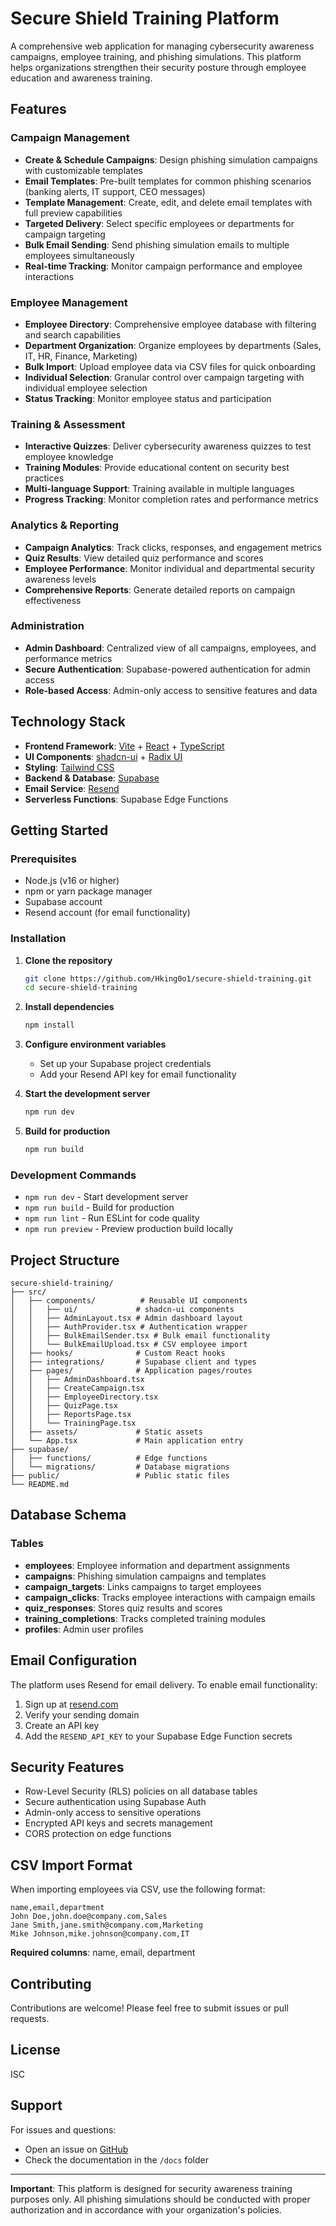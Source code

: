 # Secure Shield Training Platform

A comprehensive web application for managing cybersecurity awareness campaigns, employee training, and phishing simulations. This platform helps organizations strengthen their security posture through employee education and awareness training.

## Features

### Campaign Management
- **Create & Schedule Campaigns**: Design phishing simulation campaigns with customizable templates
- **Email Templates**: Pre-built templates for common phishing scenarios (banking alerts, IT support, CEO messages)
- **Template Management**: Create, edit, and delete email templates with full preview capabilities
- **Targeted Delivery**: Select specific employees or departments for campaign targeting
- **Bulk Email Sending**: Send phishing simulation emails to multiple employees simultaneously
- **Real-time Tracking**: Monitor campaign performance and employee interactions

### Employee Management
- **Employee Directory**: Comprehensive employee database with filtering and search capabilities
- **Department Organization**: Organize employees by departments (Sales, IT, HR, Finance, Marketing)
- **Bulk Import**: Upload employee data via CSV files for quick onboarding
- **Individual Selection**: Granular control over campaign targeting with individual employee selection
- **Status Tracking**: Monitor employee status and participation

### Training & Assessment
- **Interactive Quizzes**: Deliver cybersecurity awareness quizzes to test employee knowledge
- **Training Modules**: Provide educational content on security best practices
- **Multi-language Support**: Training available in multiple languages
- **Progress Tracking**: Monitor completion rates and performance metrics

### Analytics & Reporting
- **Campaign Analytics**: Track clicks, responses, and engagement metrics
- **Quiz Results**: View detailed quiz performance and scores
- **Employee Performance**: Monitor individual and departmental security awareness levels
- **Comprehensive Reports**: Generate detailed reports on campaign effectiveness

### Administration
- **Admin Dashboard**: Centralized view of all campaigns, employees, and performance metrics
- **Secure Authentication**: Supabase-powered authentication for admin access
- **Role-based Access**: Admin-only access to sensitive features and data

## Technology Stack

- **Frontend Framework**: [Vite](https://vitejs.dev/) + [React](https://react.dev/) + [TypeScript](https://www.typescriptlang.org/)
- **UI Components**: [shadcn-ui](https://ui.shadcn.com/) + [Radix UI](https://www.radix-ui.com/)
- **Styling**: [Tailwind CSS](https://tailwindcss.com/)
- **Backend & Database**: [Supabase](https://supabase.com/)
- **Email Service**: [Resend](https://resend.com/)
- **Serverless Functions**: Supabase Edge Functions

## Getting Started

### Prerequisites
- Node.js (v16 or higher)
- npm or yarn package manager
- Supabase account
- Resend account (for email functionality)

### Installation

1. **Clone the repository**
   ```sh
   git clone https://github.com/Hking0o1/secure-shield-training.git
   cd secure-shield-training
   ```

2. **Install dependencies**
   ```sh
   npm install
   ```

3. **Configure environment variables**
   - Set up your Supabase project credentials
   - Add your Resend API key for email functionality

4. **Start the development server**
   ```sh
   npm run dev
   ```

5. **Build for production**
   ```sh
   npm run build
   ```

### Development Commands

- `npm run dev` - Start development server
- `npm run build` - Build for production
- `npm run lint` - Run ESLint for code quality
- `npm run preview` - Preview production build locally

## Project Structure

```
secure-shield-training/
├── src/
│   ├── components/          # Reusable UI components
│   │   ├── ui/             # shadcn-ui components
│   │   ├── AdminLayout.tsx # Admin dashboard layout
│   │   ├── AuthProvider.tsx # Authentication wrapper
│   │   ├── BulkEmailSender.tsx # Bulk email functionality
│   │   └── BulkEmailUpload.tsx # CSV employee import
│   ├── hooks/              # Custom React hooks
│   ├── integrations/       # Supabase client and types
│   ├── pages/              # Application pages/routes
│   │   ├── AdminDashboard.tsx
│   │   ├── CreateCampaign.tsx
│   │   ├── EmployeeDirectory.tsx
│   │   ├── QuizPage.tsx
│   │   ├── ReportsPage.tsx
│   │   └── TrainingPage.tsx
│   ├── assets/             # Static assets
│   └── App.tsx             # Main application entry
├── supabase/
│   ├── functions/          # Edge functions
│   └── migrations/         # Database migrations
├── public/                 # Public static files
└── README.md
```

## Database Schema

### Tables
- **employees**: Employee information and department assignments
- **campaigns**: Phishing simulation campaigns and templates
- **campaign_targets**: Links campaigns to target employees
- **campaign_clicks**: Tracks employee interactions with campaign emails
- **quiz_responses**: Stores quiz results and scores
- **training_completions**: Tracks completed training modules
- **profiles**: Admin user profiles

## Email Configuration

The platform uses Resend for email delivery. To enable email functionality:

1. Sign up at [resend.com](https://resend.com)
2. Verify your sending domain
3. Create an API key
4. Add the `RESEND_API_KEY` to your Supabase Edge Function secrets

## Security Features

- Row-Level Security (RLS) policies on all database tables
- Secure authentication using Supabase Auth
- Admin-only access to sensitive operations
- Encrypted API keys and secrets management
- CORS protection on edge functions

## CSV Import Format

When importing employees via CSV, use the following format:

```csv
name,email,department
John Doe,john.doe@company.com,Sales
Jane Smith,jane.smith@company.com,Marketing
Mike Johnson,mike.johnson@company.com,IT
```

**Required columns**: name, email, department

## Contributing

Contributions are welcome! Please feel free to submit issues or pull requests.

## License

ISC

## Support

For issues and questions:
- Open an issue on [GitHub](https://github.com/Hking0o1/secure-shield-training/issues)
- Check the documentation in the `/docs` folder

---

**Important**: This platform is designed for security awareness training purposes only. All phishing simulations should be conducted with proper authorization and in accordance with your organization's policies.
